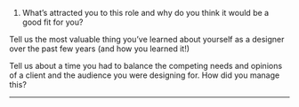 1. What’s attracted you to this role and why do you think it would be a good fit for you?





Tell us the most valuable thing you’ve learned about yourself as a designer over the past few years (and how you learned it!)

Tell us about a time you had to balance the competing needs and opinions of a client and the audience you were designing for. How did you manage this?


---

